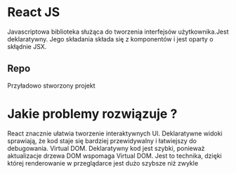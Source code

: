 # React JS

Javascriptowa biblioteka służąca do tworzenia interfejsów użytkownika.Jest deklaratywny. Jego składania składa się z komponentów i jest oparty o skłądnie JSX.

## Repo

Przyładowo stworzony projekt 

# Jakie problemy rozwiązuje ? 

React znacznie ułatwia tworzenie interaktywnych UI.
Deklaratywne widoki sprawiają, że kod staje się bardziej przewidywalny i łatwiejszy do debugowania.
Virtual DOM. Deklaratywny kod jest szybki, ponieważ aktualizacje drzewa DOM wspomaga Virtual DOM. Jest to technika, dzięki której renderowanie w przeglądarce jest dużo szybsze niż zwykle


